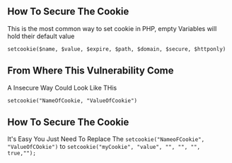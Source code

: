 ## How To Secure The Cookie
This is the most common way to set cookie in PHP, empty Variables will hold their default value

```setcookie($name, $value, $expire, $path, $domain, $secure, $httponly)```

## From Where This Vulnerability Come

A Insecure Way Could Look Like THis

```setcookie("NameOfCookie, "ValueOfCookie")```

## How To Secure The Cookie

It's Easy You Just Need To Replace The ```setcookie("NameoFCookie", "ValueOfCOokie")``` to ```setcookie("myCookie", "value", "", "", "", true,"");```
